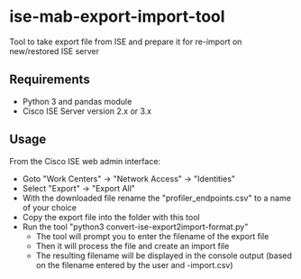 # ise-mab-export-import-tool
Tool to take export file from ISE and prepare it for re-import on new/restored ISE server

## Requirements
- Python 3 and pandas module
- Cisco ISE Server version 2.x or 3.x


## Usage
From the Cisco ISE web admin interface:
- Goto "Work Centers" -> "Network Access" -> "Identities"
- Select "Export" -> "Export All"
- With the downloaded file rename the "profiler_endpoints.csv" to a name of your choice
- Copy the export file into the folder with this tool
- Run the tool "python3 convert-ise-export2import-format.py"
  - The tool will prompt you to enter the filename of the export file
  - Then it will process the file and create an import file
  - The resulting filename will be displayed in the console output (based on the filename entered by the user and -import.csv) 
